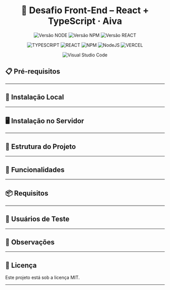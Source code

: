 ﻿<div align="center">
  <h1 align="center">
    🚀 Desafio Front-End – React + TypeScript · Aiva
  </h1>
</div>

<div align="center">

![Versão NODE](http://img.shields.io/static/v1?label=v22.14.0&message=%20NODE&color=GREEN&style=for-the-badge)
![Versão NPM](http://img.shields.io/static/v1?label=v10.9.2&message=%20NPM&color=BLUE&style=for-the-badge)
![Versão REACT](http://img.shields.io/static/v1?label=v19.2.7&message=%20REACT&color=PINK&style=for-the-badge)

![TYPESCRIPT](https://img.shields.io/badge/TypeScript-3178C6?style=for-the-badge&logo=typescript&logoColor=white)
![REACT](https://img.shields.io/badge/-ReactJs-61DAFB?logo=react&logoColor=white&style=for-the-badge)
![NPM](https://img.shields.io/badge/NPM-%23CB3837.svg?style=for-the-badge&logo=npm&logoColor=white)
![NodeJS](https://img.shields.io/badge/node.js-6DA55F?style=for-the-badge&logo=node.js&logoColor=white)
![VERCEL](https://img.shields.io/badge/Vercel-000000?style=for-the-badge&logo=vercel&logoColor=white)

![Visual Studio Code](https://img.shields.io/badge/Visual%20Studio%20Code-0078d7.svg?style=for-the-badge&logo=visual-studio-code&logoColor=white)

</div>

## 📋 Pré-requisitos

---

## 🔧 Instalação Local

---

## 🖥️ Instalação no Servidor

---

## 📁 Estrutura do Projeto

---

## 🔐 Funcionalidades

---

## 📦 Requisitos

---

## 👤 Usuários de Teste

---

## 📌 Observações

---

## 📄 Licença

Este projeto está sob a licença MIT.

---
